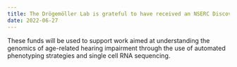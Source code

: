 ```yaml
---
title: The Drögemöller Lab is grateful to have received an NSERC Discovery Grant! 
date: 2022-06-27
---
```


These funds will be used to support work aimed at understanding the genomics of age-related hearing impairment through the use of automated phenotyping strategies and single cell RNA sequencing.


